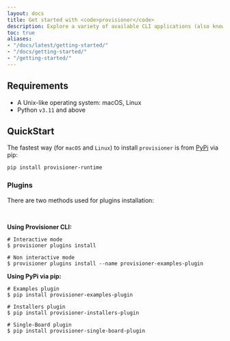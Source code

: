 ```yaml
---
layout: docs
title: Get started with <code>provisioner</code>
description: Explore a variety of available CLI applications (also known as plugins), or create your own using a Python-based framework that supports the creation and dynamic loading of CLI applications at runtime
toc: true
aliases:
- "/docs/latest/getting-started/"
- "/docs/getting-started/"
- "/getting-started/"
---
```


## Requirements

- A Unix-like operating system: macOS, Linux
- Python `v3.11` and above

## QuickStart

The fastest way (for `macOS` and `Linux`) to install `provisioner` is from [PyPi](https://pypi.org/) via pip:

```bash
pip install provisioner-runtime
```

### Plugins

There are two methods used for plugins installation:

<br>

**Using Provisioner CLI:**

```text
# Interactive mode
$ provisioner plugins install

# Non interactive mode
$ provisioner plugins install --name provisioner-examples-plugin
```

**Using PyPi via pip:**

```text
# Examples plugin
$ pip install provisioner-examples-plugin

# Installers plugin
$ pip install provisioner-installers-plugin

# Single-Board plugin
$ pip install provisioner-single-board-plugin
```

